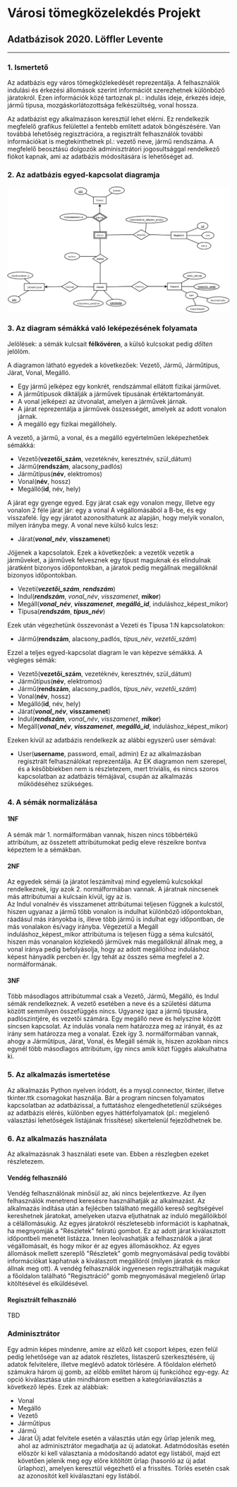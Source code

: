 # Városi tömegközelekdés Projekt
## Adatbázisok 2020. Löffler Levente


---


### 1. **Ismertető**
Az adatbázis egy város tömegközlekedését reprezentálja.
A felhasználók indulási és érkezési állomások szerint információt szerezhetnek különböző járatokról.
Ezen információk közé tartoznak pl.: indulás ideje, érkezés ideje, jármű típusa, mozgáskorlátozottsága felkészültség, vonal hossza.

Az adatbázist egy alkalmazáson keresztül lehet elérni. Ez rendelkezik megfelelő grafikus felülettel a fentebb említett adatok böngészésére.
Van továbbá lehetőség regisztrációra, a regisztrált felhasználók további információkat is megtekinthetnek pl.: vezető neve, jármű rendszáma.
A megfelelő beosztású dolgozók adminisztrátori jogosultsággal rendelkező fiókot kapnak, ami az adatbázis módosítására is lehetőséget ad.


### 2. **Az adatbázis egyed-kapcsolat diagramja**
![EK diagram](EK.png)


### 3. **Az diagram sémákká való leképezésének folyamata**
Jelölések: a sémák kulcsait **félkövéren**, a külső kulcsokat pedig *dőlten* jelölöm.

A diagramon látható egyedek a következőek: Vezető, Jármű, Járműtípus, Járat, Vonal, Megálló.
- Egy jármű jelképez egy konkrét, rendszámmal ellátott fizikai járművet.
- A járműtípusok diktálják a járművek típusának értéktartományát.
- A vonal jelképezi az útvonalat, amelyen a járművek járnak.
- A járat reprezentálja a járművek összességét, amelyek az adott vonalon járnak.
- A megálló egy fizikai megállóhely.

A vezető, a jármű, a vonal, és a megálló egyértelműen leképezhetőek sémákká:  
- Vezető(**vezetői_szám**, vezetéknév, keresztnév, szül_dátum)
- Jármű(**rendszám**, alacsony_padlós)
- Járműtípus(**név**, elektromos)
- Vonal(**név**, hossz)
- Megálló(**id**, név, hely)

A járat egy gyenge egyed. Egy járat csak egy vonalon megy, illetve egy vonalon 2 féle járat jár: egy a vonal A végállomásából a B-be, és egy visszafelé.
Így egy járatot azonosíthatunk az alapján, hogy melyik vonalon, milyen irányba megy. A vonal neve külső kulcs lesz:  
- Járat(***vonal_név***, **visszamenet**)

Jöjjenek a kapcsolatok. Ezek a következőek: a vezetők vezetik a járműveket, a járművek felvesznek egy típust maguknak és elindulnak járatként bizonyos időpontokban, a járatok pedig megállnak megállóknál bizonyos időpontokban.  
- Vezeti(***vezetői_szám***, ***rendszám***)
- Indul(***rendszám***, *vonal_név*, *visszamenet*, **mikor**)
- Megáll(***vonal_név***, ***visszamenet***, ***megálló_id***, induláshoz_képest_mikor)
- Típusa(***rendszám***, ***típus_név***)

Ezek után végezhetünk összevonást a Vezeti és Típusa 1:N kapcsolatokon:
- Jármű(**rendszám**, alacsony_padlós, *típus_név*, *vezetői_szám*)

Ezzel a teljes egyed-kapcsolat diagram le van képezve sémákká. A végleges sémák:
- Vezető(**vezetői_szám**, vezetéknév, keresztnév, szül_dátum)
- Járműtípus(**név**, elektromos)
- Jármű(**rendszám**, alacsony_padlós, *típus_név*, *vezetői_szám*)
- Vonal(**név**, hossz)
- Megálló(**id**, név, hely)
- Járat(***vonal_név***, **visszamenet**)
- Indul(***rendszám***, *vonal_név*, *visszamenet*, **mikor**)
- Megáll(***vonal_név***, ***visszamenet***, ***megálló_id***, induláshoz_képest_mikor)

Ezeken kívül az adatbázis rendelkezik az alábbi egyszerű user sémával:
- User(**username**, password, email, admin)
Ez az alkalmazásban regisztrált felhasználókat reprezentálja. Az EK diagramon nem szerepel, és a későbbiekben nem is részletezem, mert triviális, és nincs szoros kapcsolatban az adatbázis témájával, csupán az alkalmazás működéséhez szükséges.


### 4. **A sémák normalizálása**
#### 1NF
A sémák már 1. normálformában vannak, hiszen nincs többértékű attribútum, az összetett attribútumokat pedig eleve részeikre bontva képeztem le a sémákban.

#### 2NF
Az egyedek sémái (a járatot leszámítva) mind egyelemű kulcsokkal rendelkeznek, így azok 2. normálformában vannak. A járatnak nincsenek más attribútumai a kulcsain kívül, így az is.  
Az Indul vonalnév és visszamenet attribútumai teljesen függnek a kulcstól, hiszen ugyanaz a jármű több vonalon is indulhat különböző időpontokban, ráadásul más irányokba is, illeve több jármű is indulhat egy időpontban, de más vonalakon és/vagy irányba. Végezetül a Megáll induláshoz_képest_mikor attribútuma is teljesen függ a séma kulcsától, hiszen más vonanalon közlekedő járművek más megállóknál állnak meg, a vonal iránya pedig befolyásolja, hogy az adott megállóhoz induláshoz képest hányadik percben ér. Így tehát az összes séma megfelel a 2. normálformának.

#### 3NF
Több másodlagos attribútummal csak a Vezető, Jármű, Megálló, és Indul sémák rendelkeznek. A vezető esetében a neve és a születési dátuma között semmilyen összefüggés nincs. Ugyanez igaz a jármű típusára, padlószintjére, és vezetői számára. Egy megálló neve és helyszíne között sincsen kapcsolat. Az indulás vonala nem határozza meg az irányát, és az irány sem határozza meg a vonalat. Ezek így 3. normálformában vannak, ahogy a Járműtípus, Járat, Vonal, és Megáll sémák is, hiszen azokban
nincs egynél több másodlagos attribútum, így nincs amik közt függés alakulhatna ki.


### 5. **Az alkalmazás ismertetése**
Az alkalmazás Python nyelven íródott, és a mysql.connector, tkinter, illetve tkinter.ttk csomagokat használja. Bár a program nincsen folyamatos kapcsolatban az adatbázissal, a futtatáshoz elengedhetetlenül szükséges az adatbázis elérés, különben egyes háttérfolyamatok (pl.: megjelenő választási lehetőségek listájának frissítése) sikertelenül fejeződhetnek be.


### 6. **Az alkalmazás használata**
Az alkalmazásnak 3 használati esete van. Ebben a részlegben ezeket részletezem.

#### Vendég felhasználó
Vendég felhasználónak minősül az, aki nincs bejelentkezve. Az ilyen felhasználók menetrend keresésre használhatják az alkalmazást.
Az alkalmazás indítása után a fejlécben található megálló kereső segítségével kereshetnek járatokat, amelyeken utazva eljuthatnak az induló megállóikból a célállomásukig. Az egyes járatokról részletesebb információt is kaphatnak, ha megnyomják a "Részletek" feliratú gombot. Ez az adott járat kiválasztott időpontbeli menetét listázza. Innen leolvashatják a felhasználók a járat végállomásait, és hogy mikor ér az egyes állomásokhoz. Az egyes állomások mellett szereplő "Részletek" gomb megnyomásával pedig további információkat kaphatnak a kiválaszott megállóról (milyen járatok és mikor állnak meg ott).
A vendég felhasználók ingyenesen regisztrálhatják magukat a főoldalon található "Regisztráció" gomb megnyomásával megjelenő űrlap kitöltésével és elküldésével.

#### Regisztrált felhasználó
TBD

### Adminisztrátor
Egy admin képes mindenre, amire az előző két csoport képes, ezen felül pedig lehetősége van az adatok részletes, listaszerű szerkesztésére, új adatok felvitelére, illetve meglévő adatok törlésére.
A főoldalon elérhető számukra három új gomb, az előbb említet három új funkcióhoz egy-egy. Az opció kiválasztása után mindhárom esetben a kategóriaválasztás a következő lépés. Ezek az alábbiak:
- Vonal
- Megálló
- Vezető
- Járműtípus
- Jármű
- Járat
Új adat felvitele esetén a választás után egy űrlap jelenik meg, ahol az adminisztrátor megadhatja az új adatokat.
Adatmódosítás esetén először ki kell választania a módosítandó adatot egy listából, majd ezt követően jelenik meg egy előre kitöltött űrlap (hasonló az új adat űrlaphoz), amelyen keresztül végezhető el a frissítés.
Törlés esetén csak az azonosítót kell kiválasztani egy listából.